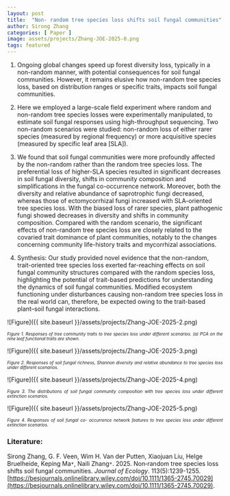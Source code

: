 ```yaml
---
layout: post
title:  "Non- random tree species loss shifts soil fungal communities"
author: Sirong Zhang
categories: [ Paper ]
image: assets/projects/Zhang-JOE-2025-0.png
tags: featured
---
```

1. Ongoing global changes speed up forest diversity loss, typically in a non-random manner, with potential consequences for soil fungal communities. However, it remains elusive how non-random tree species loss, based on distribution ranges or specific traits, impacts soil fungal communities.

2. Here we employed a large-scale field experiment where random and non-random tree species losses were experimentally manipulated, to estimate soil fungal responses using high-throughput sequencing. Two non-random scenarios were studied: non-random loss of either rarer species (measured by regional frequency) or more acquisitive species (measured by specific leaf area [SLA]).

3. We found that soil fungal communities were more profoundly affected by the non-random rather than the random tree species loss. The preferential loss of higher-SLA species resulted in significant decreases in soil fungal diversity, shifts in community composition and simplifications in the fungal co-occurrence network. Moreover, both the diversity and relative abundance of saprotrophic fungi decreased, whereas those of ectomycorrhizal fungi increased with SLA-oriented tree species loss. With the biased loss of rarer species, plant pathogenic fungi showed decreases in diversity and shifts in community composition. Compared with the random scenario, the significant effects of non-random tree species loss are closely related to the covaried trait dominance of plant communities, notably to the changes concerning community life-history traits and mycorrhizal associations.

4. Synthesis: Our study provided novel evidence that the non-random, trait-oriented tree species loss exerted far-reaching effects on soil fungal community structures compared with the random species loss, highlighting the potential of trait-based predictions for understanding the dynamics of soil fungal communities. Modified ecosystem functioning under disturbances causing non-random tree species loss in the real world can, therefore, be expected owing to the trait-based plant–soil fungal interactions.



![Figure]({{ site.baseurl }}/assets/projects/Zhang-JOE-2025-2.png)
<p style='text-align: justify;' ><span style="font-style: italic; font-size:70%">Figure 1. Responses of tree community traits to tree species loss under different scenarios. (a) PCA on the nine leaf functional traits are shown.
</span></p>



![Figure]({{ site.baseurl }}/assets/projects/Zhang-JOE-2025-3.png)
<p style='text-align: justify;' ><span style="font-style: italic; font-size:70%">Figure 2. Responses of soil fungal richness, Shannon diversity and relative abundance to tree species loss under different scenarios. 
</span></p>



![Figure]({{ site.baseurl }}/assets/projects/Zhang-JOE-2025-4.png)
<p style='text-align: justify;' ><span style="font-style: italic; font-size:70%">Figure 3. The distributions of soil fungal community composition with tree species loss under different extinction scenarios.
</span></p>



![Figure]({{ site.baseurl }}/assets/projects/Zhang-JOE-2025-5.png)
<p style='text-align: justify;' ><span style="font-style: italic; font-size:70%">Figure 4. Responses of soil fungal co- occurrence network features to tree species loss under different extinction scenarios.
</span></p>


### Literature:
Sirong Zhang, G. F. Veen, Wim H. Van der Putten, Xiaojuan Liu, Helge Bruelheide, Keping Ma<code>&ast;</code>, Naili Zhang<code>&ast;</code>. 2025. Non‐random tree species loss shifts soil fungal communities. *Journal of Ecology*. 113(5):1239-1255. [https://besjournals.onlinelibrary.wiley.com/doi/10.1111/1365-2745.70029](https://besjournals.onlinelibrary.wiley.com/doi/10.1111/1365-2745.70029).
